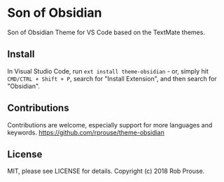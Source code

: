 # Son of Obsidian

Son of Obsidian Theme for VS Code based on the TextMate themes.

## Install
In Visual Studio Code, run `ext install theme-obsidian` - or, simply hit `CMD/CTRL + Shift + P`, search for "Install Extension", and then search for "Obsidian".

## Contributions
Contributions are welcome, especially support for more languages and keywords. https://github.com/rprouse/theme-obsidian

## License
MIT, please see LICENSE for details. Copyright (c) 2018 Rob Prouse.